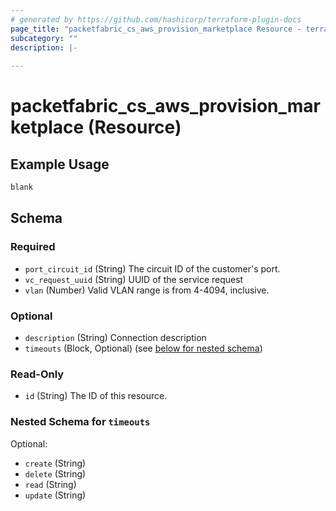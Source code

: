 ```yaml
---
# generated by https://github.com/hashicorp/terraform-plugin-docs
page_title: "packetfabric_cs_aws_provision_marketplace Resource - terraform-provider-packetfabric"
subcategory: ""
description: |-
  
---
```


# packetfabric_cs_aws_provision_marketplace (Resource)

## Example Usage

```terraform
blank
```


<!-- schema generated by tfplugindocs -->
## Schema

### Required

- `port_circuit_id` (String) The circuit ID of the customer's port.
- `vc_request_uuid` (String) UUID of the service request
- `vlan` (Number) Valid VLAN range is from 4-4094, inclusive.

### Optional

- `description` (String) Connection description
- `timeouts` (Block, Optional) (see [below for nested schema](#nestedblock--timeouts))

### Read-Only

- `id` (String) The ID of this resource.

<a id="nestedblock--timeouts"></a>
### Nested Schema for `timeouts`

Optional:

- `create` (String)
- `delete` (String)
- `read` (String)
- `update` (String)



